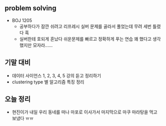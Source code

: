 ## problem solving
- BOJ 1205
  - 공부하다가 잠깐 쉬려고 리프레시 실버 문제를 골라서 풀었는데 무려 세번 틀렸다 흑 
  - 실버한테 호되게 혼났다 쉬운문제를 빠르고 정확하게 푸는 연습 꽤 했다고 생각했지만 모자라......
## 기말 대비
- 데이터 사이언스 1, 2, 3, 4, 5 강의 듣고 정리하기 
- clustering type 별 알고리즘 특징 정리 
## 오늘 정리
- 현진이가 내일 우리 동네를 떠나 마포로 이사가서 마지막으로 마쿠 마라탕을 먹고 보냈다 ㅠㅠ
